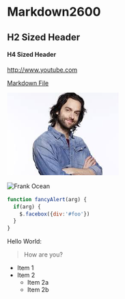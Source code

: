 # Markdown2600

## H2 Sized Header

#### H4 Sized Header

http://www.youtube.com 

[Markdown File](https://github.com/znpierucci/Markdown2600/blob/master/Second.md)

![Chris D'Elia](/chris.jpeg)

![Frank Ocean](https://upload.wikimedia.org/wikipedia/commons/thumb/f/fa/Frank_ocean_green_hair.jpg/800px-Frank_ocean_green_hair.jpg)

```javascript
function fancyAlert(arg) {
  if(arg) {
    $.facebox({div:'#foo'})
  }
}
```

Hello World:

> How are you?

* Item 1
* Item 2
  * Item 2a
  * Item 2b

